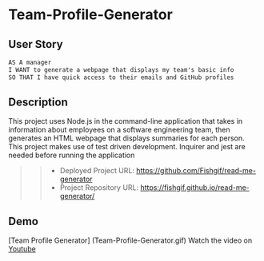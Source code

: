 # Team-Profile-Generator

## User Story

```md
AS A manager
I WANT to generate a webpage that displays my team's basic info
SO THAT I have quick access to their emails and GitHub profiles
```

## Description

This project uses Node.js in the  command-line application that takes in information about employees on a software engineering team, then generates an HTML webpage that displays summaries for each person. This project makes use of test driven development. Inquirer and jest are needed before running the application

>> - Deployed Project URL:  https://github.com/Fishgif/read-me-generator
>> - Project Repository URL:  https://fishgif.github.io/read-me-generator/

## Demo
[Team Profile Generator] (Team-Profile-Generator.gif) 
Watch the video on [Youtube](https://youtu.be/Qd0pY4pHnYo) 





